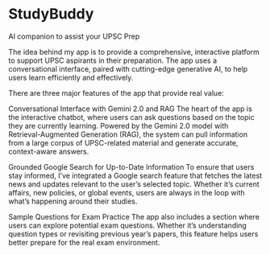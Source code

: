 # StudyBuddy
AI companion to assist your UPSC Prep

The idea behind my app is to provide a comprehensive, interactive platform to support UPSC aspirants in their preparation. The app uses a conversational interface, paired with cutting-edge generative AI, to help users learn efficiently and effectively.

There are three major features of the app that provide real value:

Conversational Interface with Gemini 2.0 and RAG
The heart of the app is the interactive chatbot, where users can ask questions based on the topic they are currently learning. Powered by the Gemini 2.0 model with Retrieval-Augmented Generation (RAG), the system can pull information from a large corpus of UPSC-related material and generate accurate, context-aware answers.

Grounded Google Search for Up-to-Date Information
To ensure that users stay informed, I’ve integrated a Google search feature that fetches the latest news and updates relevant to the user’s selected topic. Whether it’s current affairs, new policies, or global events, users are always in the loop with what’s happening around their studies.

Sample Questions for Exam Practice
The app also includes a section where users can explore potential exam questions. Whether it’s understanding question types or revisiting previous year’s papers, this feature helps users better prepare for the real exam environment.
